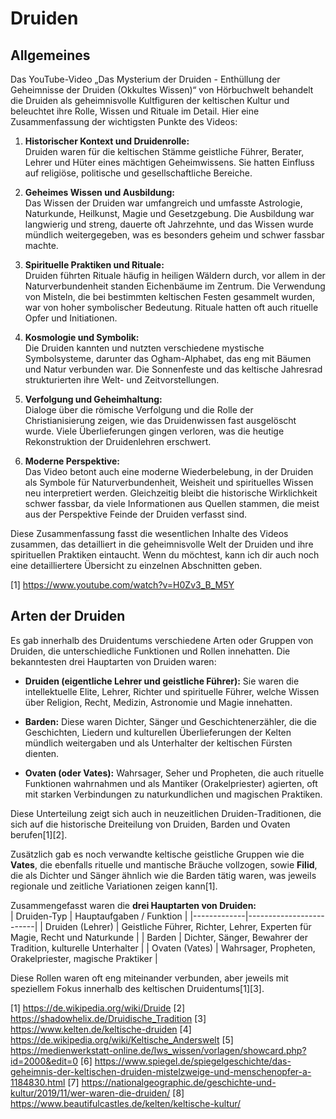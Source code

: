 # Druiden
## Allgemeines
Das YouTube-Video „Das Mysterium der Druiden - Enthüllung der Geheimnisse der Druiden (Okkultes Wissen)“ von Hörbuchwelt behandelt die Druiden als geheimnisvolle Kultfiguren der keltischen Kultur und beleuchtet ihre Rolle, Wissen und Rituale im Detail. Hier eine Zusammenfassung der wichtigsten Punkte des Videos:

1. **Historischer Kontext und Druidenrolle:**  
   Druiden waren für die keltischen Stämme geistliche Führer, Berater, Lehrer und Hüter eines mächtigen Geheimwissens. Sie hatten Einfluss auf religiöse, politische und gesellschaftliche Bereiche.

2. **Geheimes Wissen und Ausbildung:**  
   Das Wissen der Druiden war umfangreich und umfasste Astrologie, Naturkunde, Heilkunst, Magie und Gesetzgebung. Die Ausbildung war langwierig und streng, dauerte oft Jahrzehnte, und das Wissen wurde mündlich weitergegeben, was es besonders geheim und schwer fassbar machte.

3. **Spirituelle Praktiken und Rituale:**  
   Druiden führten Rituale häufig in heiligen Wäldern durch, vor allem in der Naturverbundenheit standen Eichenbäume im Zentrum. Die Verwendung von Misteln, die bei bestimmten keltischen Festen gesammelt wurden, war von hoher symbolischer Bedeutung. Rituale hatten oft auch rituelle Opfer und Initiationen.

4. **Kosmologie und Symbolik:**  
   Die Druiden kannten und nutzten verschiedene mystische Symbolsysteme, darunter das Ogham-Alphabet, das eng mit Bäumen und Natur verbunden war. Die Sonnenfeste und das keltische Jahresrad strukturierten ihre Welt- und Zeitvorstellungen.

5. **Verfolgung und Geheimhaltung:**  
   Dialoge über die römische Verfolgung und die Rolle der Christianisierung zeigen, wie das Druidenwissen fast ausgelöscht wurde. Viele Überlieferungen gingen verloren, was die heutige Rekonstruktion der Druidenlehren erschwert.

6. **Moderne Perspektive:**  
   Das Video betont auch eine moderne Wiederbelebung, in der Druiden als Symbole für Naturverbundenheit, Weisheit und spirituelles Wissen neu interpretiert werden. Gleichzeitig bleibt die historische Wirklichkeit schwer fassbar, da viele Informationen aus Quellen stammen, die meist aus der Perspektive Feinde der Druiden verfasst sind.

Diese Zusammenfassung fasst die wesentlichen Inhalte des Videos zusammen, das detailliert in die geheimnisvolle Welt der Druiden und ihre spirituellen Praktiken eintaucht. Wenn du möchtest, kann ich dir auch noch eine detailliertere Übersicht zu einzelnen Abschnitten geben.

[1] https://www.youtube.com/watch?v=H0Zv3_B_M5Y

## Arten der Druiden
Es gab innerhalb des Druidentums verschiedene Arten oder Gruppen von Druiden, die unterschiedliche Funktionen und Rollen innehatten. Die bekanntesten drei Hauptarten von Druiden waren:

- **Druiden (eigentliche Lehrer und geistliche Führer):** Sie waren die intellektuelle Elite, Lehrer, Richter und spirituelle Führer, welche Wissen über Religion, Recht, Medizin, Astronomie und Magie innehatten.

- **Barden:** Diese waren Dichter, Sänger und Geschichtenerzähler, die die Geschichten, Liedern und kulturellen Überlieferungen der Kelten mündlich weitergaben und als Unterhalter der keltischen Fürsten dienten.

- **Ovaten (oder Vates):** Wahrsager, Seher und Propheten, die auch rituelle Funktionen wahrnahmen und als Mantiker (Orakelpriester) agierten, oft mit starken Verbindungen zu naturkundlichen und magischen Praktiken.

Diese Unterteilung zeigt sich auch in neuzeitlichen Druiden-Traditionen, die sich auf die historische Dreiteilung von Druiden, Barden und Ovaten berufen[1][2].

Zusätzlich gab es noch verwandte keltische geistliche Gruppen wie die **Vates**, die ebenfalls rituelle und mantische Bräuche vollzogen, sowie **Filid**, die als Dichter und Sänger ähnlich wie die Barden tätig waren, was jeweils regionale und zeitliche Variationen zeigen kann[1]. 

Zusammengefasst waren die **drei Hauptarten von Druiden:**  
| Druiden-Typ | Hauptaufgaben / Funktion |
|-------------|-------------------------|
| Druiden (Lehrer) | Geistliche Führer, Richter, Lehrer, Experten für Magie, Recht und Naturkunde |
| Barden | Dichter, Sänger, Bewahrer der Tradition, kulturelle Unterhalter |
| Ovaten (Vates) | Wahrsager, Propheten, Orakelpriester, magische Praktiker |

Diese Rollen waren oft eng miteinander verbunden, aber jeweils mit speziellem Fokus innerhalb des keltischen Druidentums[1][3].

[1] https://de.wikipedia.org/wiki/Druide
[2] https://shadowhelix.de/Druidische_Tradition
[3] https://www.kelten.de/keltische-druiden
[4] https://de.wikipedia.org/wiki/Keltische_Anderswelt
[5] https://medienwerkstatt-online.de/lws_wissen/vorlagen/showcard.php?id=2000&edit=0
[6] https://www.spiegel.de/spiegelgeschichte/das-geheimnis-der-keltischen-druiden-mistelzweige-und-menschenopfer-a-1184830.html
[7] https://nationalgeographic.de/geschichte-und-kultur/2019/11/wer-waren-die-druiden/
[8] https://www.beautifulcastles.de/kelten/keltische-kultur/
